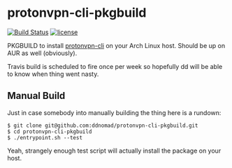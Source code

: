 protonvpn-cli-pkgbuild
======================
[![Build Status](https://travis-ci.org/ddnomad/protonvpn-cli-pkgbuild.svg?branch=master)](https://travis-ci.org/ddnomad/protonvpn-cli-pkgbuild) [![license](https://img.shields.io/github/license/ddnomad/protonvpn-cli-pkgbuild.svg)](https://github.com/ddnomad/protonvpn-cli-pkgbuild)

PKGBUILD to install [protonvpn-cli](https://github.com/ProtonVPN/protonvpn-cli) on your Arch Linux host. Should be up on AUR
as well (obviously).

Travis build is scheduled to fire once per week so hopefully dd will be able to know when thing went nasty.

Manual Build
------------
Just in case somebody into manually building the thing here is a rundown:
```
$ git clone git@github.com:ddnomad/protonvpn-cli-pkgbuild.git
$ cd protonvpn-cli-pkgbuild
$ ./entrypoint.sh --test
```

Yeah, strangely enough test script will actually install the package on your host.
